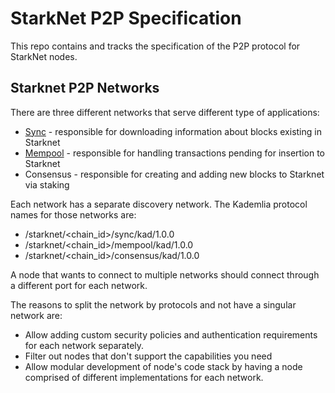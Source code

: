 # StarkNet P2P Specification

This repo contains and tracks the specification of the P2P protocol for StarkNet nodes.

## Starknet P2P Networks
There are three different networks that serve different type of applications:
* [Sync](./p2p/proto/sync/protocols.md) - responsible for downloading information about blocks existing in Starknet
* [Mempool](./p2p/proto/mempool/mempool.md) - responsible for handling transactions pending for insertion to Starknet
* Consensus - responsible for creating and adding new blocks to Starknet via staking

Each network has a separate discovery network. The Kademlia protocol names for those networks are:
* /starknet/<chain_id>/sync/kad/1.0.0
* /starknet/<chain_id>/mempool/kad/1.0.0
* /starknet/<chain_id>/consensus/kad/1.0.0

A node that wants to connect to multiple networks should connect through a different port for each network.

The reasons to split the network by protocols and not have a singular network are:
* Allow adding custom security policies and authentication requirements for each network separately.
* Filter out nodes that don't support the capabilities you need
* Allow modular development of node's code stack by having a node comprised of different implementations for each network.
